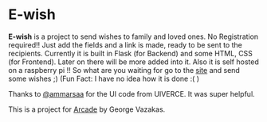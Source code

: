 # E-wish
<strong>E-wish</strong> is a project to send wishes to family and loved ones. No Registration required!! Just add the fields and a link is made, ready to be sent to the recipients. Currently it is built in Flask (for Backend) and some HTML, CSS (for Frontend). Later on there will be more added into it. Also it is self hosted on a raspberry pi !! So what are you waiting for go to the <a href="" target="_blank">site</a> and send some wishes ;) (Fun Fact: I have no idea how it is done :(  )

Thanks to <a href="https://uiverse.io/ammarsaa/chatty-firefox-25" target="_blank">@ammarsaa</a> for the UI code from UIVERCE. It was super helpful.

This is a project for <a href="https://hackclub.com/arcade/?param=slack" target="_blank">Arcade</a> by George Vazakas.
